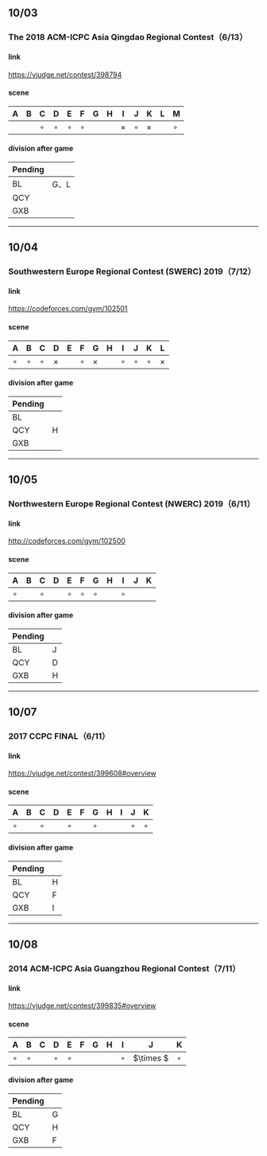 ## 10/03

### The 2018 ACM-ICPC Asia Qingdao Regional Contest（6/13）

#### link

https://vjudge.net/contest/398794

#### scene

| A    | B    | C       | D       | E       | F       | G    | H    | I      | J       | K     | L    | M       |
| ---- | ---- | ------- | ------- | ------- | ------- | ---- | ---- | -----  | ------- | ----- | ---- | ------- |
|      |      | $\circ$ | $\circ$ | $\circ$ | $\circ$ |      |      |$\times$| $\circ$ |$\times$|      | $\circ$ |

#### division after game

| Pending |      |
| ------- | ---- |
| BL      | G、L |
| QCY     |      |
| GXB     |      |

----

## 10/04

### Southwestern Europe Regional Contest (SWERC) 2019（7/12）

#### link

https://codeforces.com/gym/102501

#### scene

| A       | B       | C       | D        | E    | F       | G        | H    | I       | J       | K       | L        |
| ------- | ------- | ------- | -------- | ---- | ------- | -------- | ---- | ------- | ------- | ------- | -------- |
| $\circ$ | $\circ$ | $\circ$ | $\times$ |      | $\circ$ | $\times$ |      | $\circ$ | $\circ$ | $\circ$ | $\times$ |

#### division after game

| Pending |      |
| ------- | ---- |
| BL      |      |
| QCY     | H    |
| GXB     |      |

----

## 10/05

### Northwestern Europe Regional Contest (NWERC) 2019（6/11）

#### link

http://codeforces.com/gym/102500

#### scene

| A       | B    | C       | D    | E       | F       | G       | H    | I       | J    | K    |
| ------- | ---- | ------- | ---- | ------- | ------- | ------- | ---- | ------- | ---- | ---- |
| $\circ$ |      | $\circ$ |      | $\circ$ | $\circ$ | $\circ$ |      | $\circ$ |      |      |

#### division after game

| Pending |      |
| ------- | ---- |
| BL      | J    |
| QCY     | D    |
| GXB     | H    |

----

## 10/07

### 2017 CCPC FINAL（6/11）

#### link

https://vjudge.net/contest/399608#overview

#### scene

| A       | B    | C       | D    | E       | F    | G       | H    | I    | J       | K       |
| ------- | ---- | ------- | ---- | ------- | ---- | ------- | ---- | ---- | ------- | ------- |
| $\circ$ |      | $\circ$ |      | $\circ$ |      | $\circ$ |      |      | $\circ$ | $\circ$ |

#### division after game

| Pending |      |
| ------- | ---- |
| BL      | H    |
| QCY     | F    |
| GXB     | I    |

----

## 10/08

### 2014 ACM-ICPC Asia Guangzhou Regional Contest（7/11）

#### link

https://vjudge.net/contest/399835#overview

#### scene

| A       | B       | C    | D       | E       | F    | G    | H    | I    | J         | K       |
| ------- | ------- | ---- | ------- | ------- | ---- | ---- | ---- | ---- | --------- | ------- |
| $\circ$ | $\circ$ |      | $\circ$ | $\circ$ |      |      |      |$\circ$| $\times $ | $\circ$ |

#### division after game

| Pending |      |
| ------- | ---- |
| BL      | G    |
| QCY     | H    |
| GXB     | F    |

